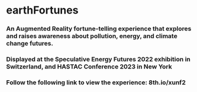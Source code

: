 # earthFortunes

### An Augmented Reality fortune-telling experience that explores and raises awareness about pollution, energy, and climate change futures. 
### Displayed at the Speculative Energy Futures 2022 exhibition in Switzerland, and HASTAC Conference 2023 in New York

### Follow the following link to view the experience: 8th.io/xunf2 
